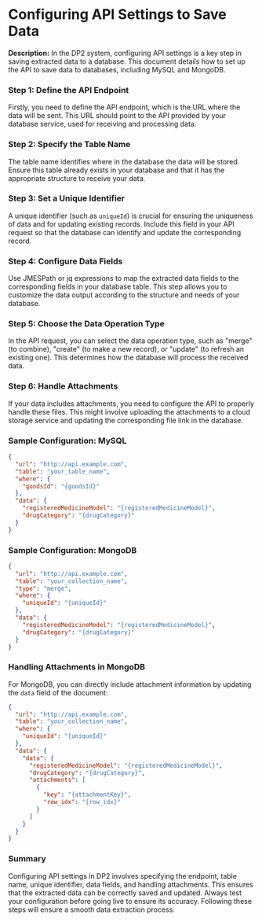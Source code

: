 

# Configuring API Settings to Save Data

 **Description:**
In the DP2 system, configuring API settings is a key step in saving extracted data to a database. This document details how to set up the API to save data to databases, including MySQL and MongoDB.

### Step 1: Define the API Endpoint

Firstly, you need to define the API endpoint, which is the URL where the data will be sent. This URL should point to the API provided by your database service, used for receiving and processing data.

### Step 2: Specify the Table Name

The table name identifies where in the database the data will be stored. Ensure this table already exists in your database and that it has the appropriate structure to receive your data.

### Step 3: Set a Unique Identifier

A unique identifier (such as `uniqueId`) is crucial for ensuring the uniqueness of data and for updating existing records. Include this field in your API request so that the database can identify and update the corresponding record.

### Step 4: Configure Data Fields

Use JMESPath or jq expressions to map the extracted data fields to the corresponding fields in your database table. This step allows you to customize the data output according to the structure and needs of your database.

### Step 5: Choose the Data Operation Type

In the API request, you can select the data operation type, such as "merge" (to combine), "create" (to make a new record), or "update" (to refresh an existing one). This determines how the database will process the received data.

### Step 6: Handle Attachments

If your data includes attachments, you need to configure the API to properly handle these files. This might involve uploading the attachments to a cloud storage service and updating the corresponding file link in the database.

### Sample Configuration: MySQL

```json
{
  "url": "http://api.example.com",
  "table": "your_table_name",
  "where": {
    "goodsId": "{goodsId}"
  },
  "data": {
    "registeredMedicineModel": "{registeredMedicineModel}",
    "drugCategory": "{drugCategory}"
  }
}
```

### Sample Configuration: MongoDB

```json
{
  "url": "http://api.example.com",
  "table": "your_collection_name",
  "type": "merge",
  "where": {
    "uniqueId": "{uniqueId}"
  },
  "data": {
    "registeredMedicineModel": "{registeredMedicineModel}",
    "drugCategory": "{drugCategory}"
  }
}
```

### Handling Attachments in MongoDB

For MongoDB, you can directly include attachment information by updating the `data` field of the document:

```json
{
  "url": "http://api.example.com",
  "table": "your_collection_name",
  "where": {
    "uniqueId": "{uniqueId}"
  },
  "data": {
    "data": {
      "registeredMedicineModel": "{registeredMedicineModel}",
      "drugCategory": "{drugCategory}",
      "attachments": [
        {
          "key": "{attachmentKey}",
          "row_idx": "{row_idx}"
        }
      ]
    }
  }
}
```

### Summary

Configuring API settings in DP2 involves specifying the endpoint, table name, unique identifier, data fields, and handling attachments. This ensures that the extracted data can be correctly saved and updated. Always test your configuration before going live to ensure its accuracy. Following these steps will ensure a smooth data extraction process.
